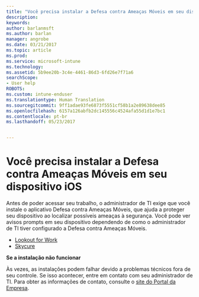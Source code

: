 ```yaml
---
title: "Você precisa instalar a Defesa contra Ameaças Móveis em seu dispositivo iOS | Microsoft Docs"
description: 
keywords: 
author: barlanmsft
ms.author: barlan
manager: angrobe
ms.date: 03/21/2017
ms.topic: article
ms.prod: 
ms.service: microsoft-intune
ms.technology: 
ms.assetid: 5b9ee20b-3c4e-4461-86d3-6fd26e7f71a6
searchScope:
- User help
ROBOTS: 
ms.custom: intune-enduser
ms.translationtype: Human Translation
ms.sourcegitcommit: 9ff1adae93fe6873f5551cf58b1a2e89638dee85
ms.openlocfilehash: 6157a126abfb2dc145556c4524afa55d1d1e7bc1
ms.contentlocale: pt-br
ms.lasthandoff: 05/23/2017


---
```


# <a name="you-need-to-install-mobile-threat-defense-on-your-ios-device"></a>Você precisa instalar a Defesa contra Ameaças Móveis em seu dispositivo iOS

Antes de poder acessar seu trabalho, o administrador de TI exige que você instale o aplicativo Defesa contra Ameaças Móveis, que ajuda a proteger seu dispositivo ao localizar possíveis ameaças à segurança. Você pode ver avisos prompts em seu dispositivo dependendo de como o administrador de TI tiver configurado a Defesa contra Ameaças Móveis.

* [Lookout for Work](you-are-prompted-to-install-lookout-for-work-ios.md)
* [Skycure](you-are-prompted-to-install-skycure-ios.md)

**Se a instalação não funcionar**

Às vezes, as instalações podem falhar devido a problemas técnicos fora de seu controle. Se isso acontecer, entre em contato com seu administrador de TI. Para obter as informações de contato, consulte o [site do Portal da Empresa](http://portal.manage.microsoft.com).

